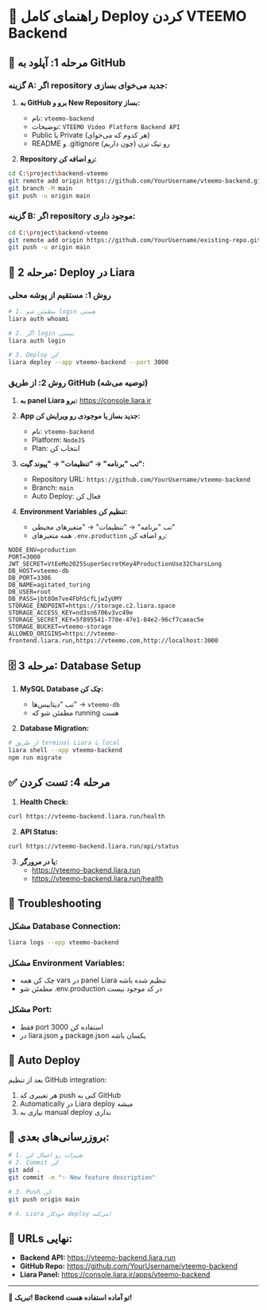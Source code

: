 # 📝 راهنمای کامل Deploy کردن VTEEMO Backend

## 🔄 مرحله 1: آپلود به GitHub

### گزینه A: اگر repository جدید می‌خوای بسازی:

1. **به GitHub برو و New Repository بساز:**
   - نام: `vteemo-backend`
   - توضیحات: `VTEEMO Video Platform Backend API`
   - Public یا Private (هر کدوم که می‌خوای)
   - README و .gitignore رو تیک نزن (چون داریم)

2. **Repository رو اضافه کن:**
```bash
cd C:\project\backend-vteemo
git remote add origin https://github.com/YourUsername/vteemo-backend.git
git branch -M main
git push -u origin main
```

### گزینه B: اگر repository موجود داری:

```bash
cd C:\project\backend-vteemo
git remote add origin https://github.com/YourUsername/existing-repo.git
git push -u origin main
```

## 🚀 مرحله 2: Deploy در Liara

### روش 1: مستقیم از پوشه محلی
```bash
# 1. مطمئن شو login هستی
liara auth whoami

# 2. اگر login نیستی
liara auth login

# 3. Deploy کن
liara deploy --app vteemo-backend --port 3000
```

### روش 2: از طریق GitHub (توصیه می‌شه)

1. **به panel Liara برو:** https://console.liara.ir

2. **App جدید بساز یا موجودی رو ویرایش کن:**
   - نام: `vteemo-backend`
   - Platform: `NodeJS`
   - Plan: انتخاب کن

3. **تب "برنامه" → "تنظیمات" → "پیوند گیت":**
   - Repository URL: `https://github.com/YourUsername/vteemo-backend`
   - Branch: `main`
   - Auto Deploy: فعال کن

4. **Environment Variables تنظیم کن:**
   - تب "برنامه" → "تنظیمات" → "متغیرهای محیطی"
   - همه متغیرهای `.env.production` رو اضافه کن:

```env
NODE_ENV=production
PORT=3000
JWT_SECRET=VtEeMo2025SuperSecretKey4ProductionUse32CharsLong
DB_HOST=vteemo-db
DB_PORT=3306
DB_NAME=agitated_turing
DB_USER=root
DB_PASS=jbt8Om7ve4FbhScfLjwIyUMY
STORAGE_ENDPOINT=https://storage.c2.liara.space
STORAGE_ACCESS_KEY=nd3sn6706v3vc49e
STORAGE_SECRET_KEY=5f895541-770e-47e1-84e2-96cf7caeac5e
STORAGE_BUCKET=vteemo-storage
ALLOWED_ORIGINS=https://vteemo-frontend.liara.run,https://vteemo.com,http://localhost:3000
```

## 🗄️ مرحله 3: Database Setup

1. **MySQL Database چک کن:**
   - تب "دیتابیس‌ها" → `vteemo-db`
   - مطمئن شو که running هست

2. **Database Migration:**
```bash
# از طریق terminal Liara یا local
liara shell --app vteemo-backend
npm run migrate
```

## ✅ مرحله 4: تست کردن

1. **Health Check:**
```bash
curl https://vteemo-backend.liara.run/health
```

2. **API Status:**
```bash
curl https://vteemo-backend.liara.run/api/status
```

3. **یا در مرورگر:**
   - https://vteemo-backend.liara.run
   - https://vteemo-backend.liara.run/health

## 🔧 Troubleshooting

### مشکل Database Connection:
```bash
liara logs --app vteemo-backend
```

### مشکل Environment Variables:
- چک کن همه vars در panel Liara تنظیم شده باشه
- مطمئن شو .env.production در کد موجود نیست

### مشکل Port:
- فقط port 3000 استفاده کن
- در liara.json و package.json یکسان باشه

## 📱 Auto Deploy

بعد از تنظیم GitHub integration:
1. هر تغییری که push کنی به GitHub
2. Automatically در Liara deploy میشه
3. نیازی به manual deploy نداری

## 🔄 بروزرسانی‌های بعدی:

```bash
# 1. تغییرات رو اعمال کن
# 2. Commit کن
git add .
git commit -m "✨ New feature description"

# 3. Push کن
git push origin main

# 4. Liara خودکار deploy می‌کنه!
```

## 🎯 URLs نهایی:

- **Backend API:** https://vteemo-backend.liara.run
- **GitHub Repo:** https://github.com/YourUsername/vteemo-backend
- **Liara Panel:** https://console.liara.ir/apps/vteemo-backend

---

**🎉 تبریک! Backend تو آماده استفاده هست!**